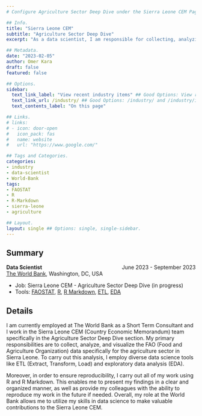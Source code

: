 ```yaml
---
# Configure Agriculture Sector Deep Dive under the Sierra Leone CEM Page.

## Info.
title: "Sierra Leone CEM"
subtitle: "Agriculture Sector Deep Dive"
excerpt: "As a data scientist, I am responsible for collecting, analyzing, and visualization FAO data for Sierra Leone CEM in The World Bank." ## Shown on the Industry Main Page, but does not shown on the Industry Page.

## Metadata.
date: "2023-02-05"
author: Omer Kara
draft: false
featured: false

## Options.
sidebar:
  text_link_label: "View recent industry items" ## Good Options: View recent industry items and Subscribe via RSS.
  text_link_url: /industry/ ## Good Options: /industry/ and /industry/index.xml.
  text_contents_label: "On this page"

## Links.
# links:
# - icon: door-open
#   icon_pack: fas
#   name: website
#   url: "https://www.google.com/"

## Tags and Categories.
categories:
- industry
- data-scientist
- World-Bank
tags:
- FAOSTAT
- R
- R-Markdown
- sierra-leone
- agriculture

## Layout.
layout: single ## Options: single, single-sidebar.
---
```




## Summary
<div style="overflow: hidden; margin-bottom: -14px;">
  <span style="float: left; text-align: left;"><b>Data Scientist</b></span>
  <span style="float: right; text-align: right;">June 2023 - September 2023</span>
</div>

[The World Bank](https://www.worldbank.org/en/home), Washington, DC, USA
- Job: Sierra Leone CEM - Agriculture Sector Deep Dive (in progress)
- Tools: [FAOSTAT](https://www.fao.org/faostat/en/), [R](http://www.r-project.org/), [R Markdown](http://rmarkdown.rstudio.com/), [ETL](https://en.wikipedia.org/wiki/Extract,_transform,_load), [EDA](https://en.wikipedia.org/wiki/Exploratory_data_analysis)

## Details
I am currently employed at The World Bank as a Short Term Consultant and I work in the Sierra Leone CEM (Country Economic Memorandum) team specifically in the Agriculture Sector Deep Dive section. My primary responsibilities are to collect, analyze, and visualize the FAO (Food and Agriculture Organization) data specifically for the agriculture sector in Sierra Leone. To carry out this analysis, I employ diverse data science tools like ETL (Extract, Transform, Load) and exploratory data analysis (EDA).

Moreover, in order to ensure reproducibility, I carry out all of my work using R and R Markdown. This enables me to present my findings in a clear and organized manner, as well as provide my colleagues with the ability to reproduce my work in the future if needed. Overall, my role at the World Bank allows me to utilize my skills in data science to make valuable contributions to the Sierra Leone CEM.



